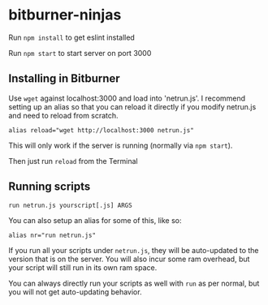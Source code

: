 # bitburner-ninjas

Run `npm install` to get eslint installed

Run `npm start` to start server on port 3000


## Installing in Bitburner

Use `wget` against localhost:3000 and load into 'netrun.js'.  I recommend
setting up an alias so that you can reload it directly if you modify netrun.js
and need to reload from scratch.

    alias reload="wget http://localhost:3000 netrun.js"

This will only work if the server is running (normally via `npm start`).

Then just run `reload` from the Terminal

## Running scripts

    run netrun.js yourscript[.js] ARGS

You can also setup an alias for some of this, like so:

    alias nr="run netrun.js"

If you run all your scripts under `netrun.js`, they will be auto-updated to the
version that is on the server. You will also incur some ram overhead, but your
script will still run in its own ram space.

You can always directly run your scripts as well with `run` as per normal, but
you will not get auto-updating behavior.
